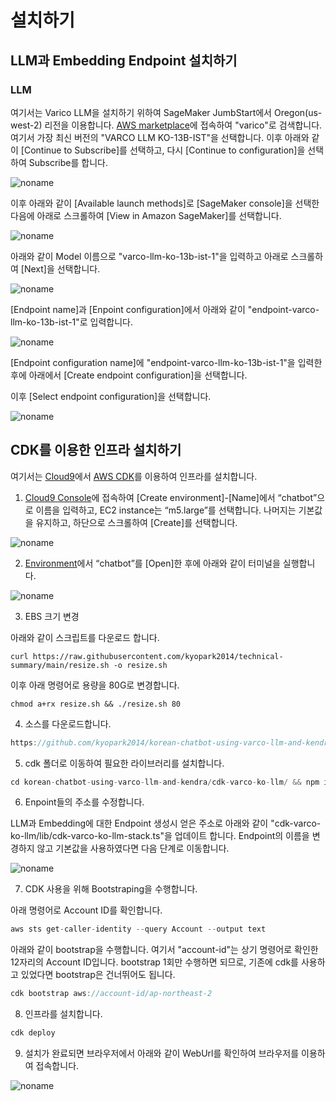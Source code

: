 # 설치하기


## LLM과 Embedding Endpoint 설치하기

### LLM

여기서는 Varico LLM을 설치하기 위하여  SageMaker JumbStart에서 Oregon(us-west-2) 리전을 이용합니다. [AWS marketplace](https://aws.amazon.com/marketplace)에 접속하여 "varico"로 검색합니다. 여기서 가장 최신 버전의 "VARCO LLM KO-13B-IST"을 선택합니다. 이후 아래와 같이 [Continue to Subscribe]를 선택하고, 다시 [Continue to configuration]을 선택하여 Subscribe를 합니다. 

![noname](https://github.com/kyopark2014/korean-chatbot-using-varco-llm-and-kendra/assets/52392004/958e7832-6935-4329-b887-7950f01c8e78)


이후 아래와 같이 [Available launch methods]로 [SageMaker console]을 선택한 다음에 아래로 스크롤하여 [View in Amazon SageMaker]를 선택합니다.


![noname](https://github.com/kyopark2014/korean-chatbot-using-varco-llm/assets/52392004/a024b2bf-e68f-4171-9e44-146b76ea187d)

아래와 같이 Model 이름으로 "varco-llm-ko-13b-ist-1"을 입력하고 아래로 스크롤하여 [Next]을 선택합니다.

![noname](https://github.com/kyopark2014/korean-chatbot-using-varco-llm-and-kendra/assets/52392004/7b21b4e3-6fc0-4803-8adc-64bc07d1ce40)


[Endpoint name]과 [Enpoint configuration]에서 아래와 같이 "endpoint-varco-llm-ko-13b-ist-1"로 입력합니다. 

![noname](https://github.com/kyopark2014/korean-chatbot-using-varco-llm/assets/52392004/afb94242-2f3c-45ee-92ab-7134db87dfda)

[Endpoint configuration name]에 "endpoint-varco-llm-ko-13b-ist-1"을 입력한 후에 아래에서 [Create endpoint configuration]을 선택합니다. 

이후 [Select endpoint configuration]을 선택합니다. 

![noname](https://github.com/kyopark2014/korean-chatbot-using-varco-llm/assets/52392004/5aba1f72-d86e-46f3-b17b-700f07aed787)




## CDK를 이용한 인프라 설치하기

여기서는 [Cloud9](https://aws.amazon.com/ko/cloud9/)에서 [AWS CDK](https://aws.amazon.com/ko/cdk/)를 이용하여 인프라를 설치합니다.

1) [Cloud9 Console](https://us-east-1.console.aws.amazon.com/cloud9control/home?region=us-east-1#/create)에 접속하여 [Create environment]-[Name]에서 “chatbot”으로 이름을 입력하고, EC2 instance는 “m5.large”를 선택합니다. 나머지는 기본값을 유지하고, 하단으로 스크롤하여 [Create]를 선택합니다.

![noname](https://github.com/kyopark2014/chatbot-based-on-Falcon-FM/assets/52392004/7c20d80c-52fc-4d18-b673-bd85e2660850)

2) [Environment](https://us-east-1.console.aws.amazon.com/cloud9control/home?region=us-east-1#/)에서 “chatbot”를 [Open]한 후에 아래와 같이 터미널을 실행합니다.

![noname](https://github.com/kyopark2014/chatbot-based-on-Falcon-FM/assets/52392004/b7d0c3c0-3e94-4126-b28d-d269d2635239)

3) EBS 크기 변경

아래와 같이 스크립트를 다운로드 합니다. 

```text
curl https://raw.githubusercontent.com/kyopark2014/technical-summary/main/resize.sh -o resize.sh
```

이후 아래 명령어로 용량을 80G로 변경합니다.
```text
chmod a+rx resize.sh && ./resize.sh 80
```


4) 소스를 다운로드합니다.

```java
https://github.com/kyopark2014/korean-chatbot-using-varco-llm-and-kendra
```

5) cdk 폴더로 이동하여 필요한 라이브러리를 설치합니다.

```java
cd korean-chatbot-using-varco-llm-and-kendra/cdk-varco-ko-llm/ && npm install
```

6) Enpoint들의 주소를 수정합니다. 

LLM과 Embedding에 대한 Endpoint 생성시 얻은 주소로 아래와 같이 "cdk-varco-ko-llm/lib/cdk-varco-ko-llm-stack.ts"을 업데이트 합니다. Endpoint의 이름을 변경하지 않고 기본값을 사용하였다면 다음 단계로 이동합니다. 


![noname](https://github.com/kyopark2014/korean-chatbot-using-varco-llm-and-kendra/assets/52392004/3681c139-135e-4ee9-81ae-34039d190ef8)

7) CDK 사용을 위해 Bootstraping을 수행합니다.

아래 명령어로 Account ID를 확인합니다.

```java
aws sts get-caller-identity --query Account --output text
```

아래와 같이 bootstrap을 수행합니다. 여기서 "account-id"는 상기 명령어로 확인한 12자리의 Account ID입니다. bootstrap 1회만 수행하면 되므로, 기존에 cdk를 사용하고 있었다면 bootstrap은 건너뛰어도 됩니다.

```java
cdk bootstrap aws://account-id/ap-northeast-2
```

8) 인프라를 설치합니다.

```java
cdk deploy
```
9) 설치가 완료되면 브라우저에서 아래와 같이 WebUrl를 확인하여 브라우저를 이용하여 접속합니다.

![noname](https://github.com/kyopark2014/korean-chatbot-using-varco-llm-and-kendra/assets/52392004/251c045f-0b9a-412f-a2fb-b0a987d8301d)
